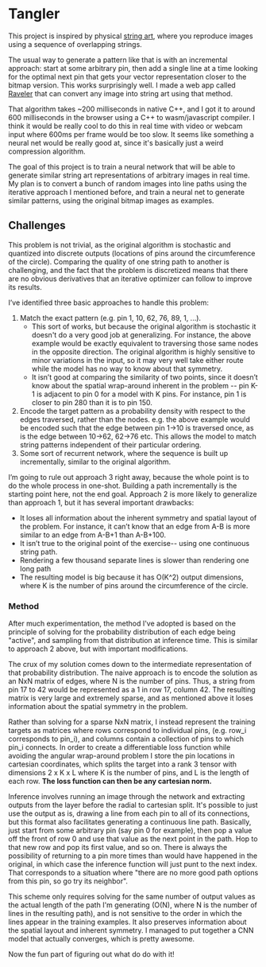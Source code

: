 # Tangler

This project is inspired by physical [string art](https://vimeo.com/175653201), where you reproduce images using a sequence of overlapping strings.

The usual way to generate a pattern like that is with an incremental approach: start at some arbitrary pin, then add a single line at a time looking for the optimal next pin that gets your vector representation closer to the bitmap version. This works surprisingly well. I made a web app called [Raveler](https://jperryhouts.github.io/raveler/) that can convert any image into string art using that method.

That algorithm takes ~200 milliseconds in native C++, and I got it to around 600 milliseconds in the browser using a C++ to wasm/javascript compiler. I think it would be really cool to do this in real time with video or webcam input where 600ms per frame would be too slow. It seems like something a neural net would be really good at, since it's basically just a weird compression algorithm.

The goal of this project is to train a neural network that will be able to generate similar string art representations of arbitrary images in real time. My plan is to convert a bunch of random images into line paths using the iterative approach I mentioned before, and train a neural net to generate similar patterns, using the original bitmap images as examples.

## Challenges

This problem is not trivial, as the original algorithm is stochastic and quantized into discrete outputs (locations of pins around the circumference of the circle). Comparing the quality of one string path to another is challenging, and the fact that the problem is discretized means that there are no obvious derivatives that an iterative optimizer can follow to improve its results.

I’ve identified three basic approaches to handle this problem:

1. Match the exact pattern (e.g. pin 1, 10, 62, 76, 89, 1, ...).
    - This sort of works, but because the original algorithm is stochastic it doesn't do a very good job at generalizing. For instance, the above example would be exactly equivalent to traversing those  same nodes in the opposite direction. The original algorithm is highly sensitive to minor variations in the input, so it may very well take either route while the model has no way to know about that symmetry.
    - It isn’t good at comparing the similarity of two points, since it doesn’t know about the spatial wrap-around inherent in the problem -- pin K-1 is adjacent to pin 0 for a model with K pins. For instance, pin 1 is closer to pin 280 than it is to pin 150.
2. Encode the target pattern as a probability density with respect to the edges traversed, rather than the nodes. e.g. the above example would be encoded such that the edge between pin 1->10 is traversed once, as is the edge between 10->62, 62->76 etc. This allows the model to match string patterns independent of their particular ordering.
3. Some sort of recurrent network, where the sequence is built up incrementally, similar to the original algorithm.

I’m going to rule out approach 3 right away, because the whole point is to do the whole process in one-shot. Building a path incrementally is the starting point here, not the end goal. Approach 2 is more likely to generalize than approach 1, but it has several important drawbacks:

- It loses all information about the inherent symmetry and spatial layout of the problem. For instance, it can’t know that an edge from A-B is more similar to an edge from A-B+1 than A-B+100.
- It isn’t true to the original point of the exercise-- using one continuous string path.
- Rendering a few thousand separate lines is slower than rendering one long path
- The resulting model is big because it has O(K^2) output dimensions, where K is the number of pins around the circumference of the circle.

### Method

After much experimentation, the method I've adopted is based on the principle of solving for the probability distribution of each edge being "active", and sampling from that distribution at inference time. This is similar to approach 2 above, but with important modifications.

The crux of my solution comes down to the intermediate representation of that probability distribution. The naive approach is to encode the solution as an NxN matrix of edges, where N is the number of pins. Thus, a string from pin 17 to 42 would be represented as a 1 in row 17, column 42. The resulting matrix is very large and extremely sparse, and as mentioned above it loses information about the spatial symmetry in the problem.

Rather than solving for a sparse NxN matrix, I instead represent the training targets as matrices where rows correspond to individual pins, (e.g. row_i corresponds to pin_i), and columns contain a collection of pins to which pin_i connects. In order to create a differentiable loss function while avoiding the angular wrap-around problem I store the pin locations in cartesian coordinates, which splits the target into a rank 3 tensor with dimensions 2 x K x L where K is the number of pins, and L is the length of each row. **The loss function can then be any cartesian norm.**

Inference involves running an image through the network and extracting outputs from the layer before the radial to cartesian split. It's possible to just use the output as is, drawing a line from each pin to all of its connections, but this format also facilitates generating a continuous line path. Basically, just start from some arbitrary pin (say pin 0 for example), then pop a value off the front of row 0 and use that value as the next point in the path. Hop to that new row and pop its first value, and so on. There is always the possibility of returning to a pin more times than would have happened in the original, in which case the inference function will just punt to the next index. That corresponds to a situation where "there are no more good path options from this pin, so go try its neighbor".

This scheme only requires solving for the same number of output values as the actual length of the path I'm generating (O(N), where N is the number of lines in the resulting path), and is not sensitive to the order in which the lines appear in the training examples. It also preserves information about the spatial layout and inherent symmetry. I managed to put together a CNN model that actually converges, which is pretty awesome.

Now the fun part of figuring out what do do with it!
